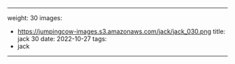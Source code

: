 
---
weight: 30
images:
- https://jumpingcow-images.s3.amazonaws.com/jack/jack_030.png
title: jack 30
date: 2022-10-27
tags:
- jack
---
